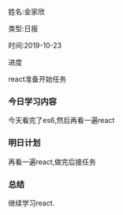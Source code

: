 姓名:金家欣

类型:日报

时间:2019-10-23

进度

react准备开始任务

### 今日学习内容

今天看完了es6,然后再看一遍react

### 明日计划

再看一遍react,做完后接任务

### 总结

继续学习react.



